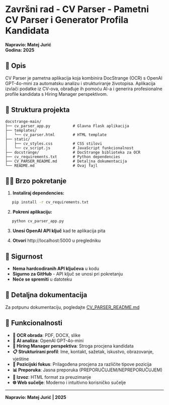 # Završni rad - CV Parser - Pametni CV Parser i Generator Profila Kandidata

**Napravio: Matej Jurić**  
**Godina: 2025**

## 🚀 Opis

CV Parser je pametna aplikacija koja kombinira DocStrange (OCR) s OpenAI GPT-4o-mini za automatsku analizu i strukturiranje životopisa. Aplikacija izvlači podatke iz CV-ova, obrađuje ih pomoću AI-a i generira profesionalne profile kandidata s Hiring Manager perspektivom.

## 📁 Struktura projekta

```
docstrange-main/
├── cv_parser_app.py          # Glavna Flask aplikacija
├── templates/
│   └── cv_parser.html        # HTML template
├── static/
│   ├── cv_styles.css         # CSS stilovi
│   └── cv_script.js          # JavaScript funkcionalnost
├── docstrange/               # DocStrange biblioteka za OCR
├── cv_requirements.txt       # Python dependencies
├── CV_PARSER_README.md       # Detaljna dokumentacija
└── README.md                 # Ovaj fajl
```

## 🏃‍♂️ Brzo pokretanje

1. **Instaliraj dependencies:**
```bash
   pip install -r cv_requirements.txt
```

2. **Pokreni aplikaciju:**
```bash
   python cv_parser_app.py
   ```

3. **Unesi OpenAI API ključ** kad te aplikacija pita

4. **Otvori** http://localhost:5000 u pregledniku

## 🔑 Sigurnost

- **Nema hardcodiranih API ključeva** u kodu
- **Sigurno za GitHub** - API ključ se unosi pri pokretanju
- **Neće se spremiti** u datoteku

## 📖 Detaljna dokumentacija

Za potpunu dokumentaciju, pogledajte [CV_PARSER_README.md](CV_PARSER_README.md)

## 🎯 Funkcionalnosti

- **📄 OCR obrada**: PDF, DOCX, slike
- **🤖 AI analiza**: OpenAI GPT-4o-mini
- **👔 Hiring Manager perspektiva**: Stroga procjena kandidata
- **📋 Strukturirani profil**: Ime, kontakt, sažetak, iskustvo, obrazovanje, vještine
- **🎯 Pozicijski fokus**: Prilagođena procjena za različite tipove pozicija
- **📊 Preporuka**: Jasna preporuka (PREPORUČUJEM/NEPREPORUČUJEM)
- **💾 Izvoz**: HTML format za preuzimanje
- **🌐 Web sučelje**: Moderno i intuitivno korisničko sučelje

---

**Napravio: Matej Jurić | 2025**
